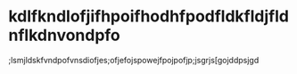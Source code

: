 # kdlfkndlofjifhpoifhodhfpodfldkfldjfldnflkdnvondpfo
;lsmjldskfvndpofvnsdiofjes;ofjefojspowejfpojpofjp;jsgrjs[gojddpsjgd
